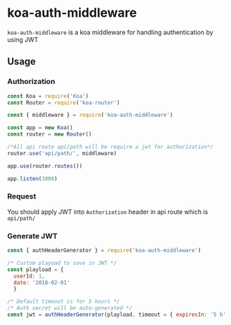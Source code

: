 # koa-auth-middleware

`koa-auth-middleware` is a koa middleware for handling authentication by using JWT 

## Usage

### Authorization

```javascript
const Koa = require('Koa')
const Router = require('koa-router')

const { middleware } = require('koa-auth-middleware')

const app = new Koa()
const router = new Router()

/*All api route api/path will be require a jwt for authorization*/ 
router.use('api/path/', middleware)

app.use(router.routes())

app.listen(3000)
```
### Request

You should apply JWT into `Authorization` header in api route which is `api/path/`


### Generate JWT

```javascript
const { authHeaderGenerator } = require('koa-auth-middleware')

/* Custom playoad to save in JWT */
const playload = {
  userId: 1,
  date: '2018-02-01'
  }

/* Default timeout is for 5 hours */
/* Auth secret will be auto-generated */
const jwt = authHeaderGenerator(playload, timeout = { expiresIn: '5 h' })
```
